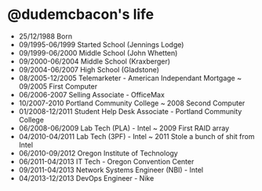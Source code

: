 @dudemcbacon's life
===============

- 25/12/1988 Born
- 09/1995-06/1999 Started School (Jennings Lodge)
- 09/1999-06/2000 Middle School (John Whetten)
- 09/2000-06/2004 Middle School (Kraxberger)
- 09/2004-06/2007 High School (Gladstone)
- 08/2005-12/2005  Telemarketer - American Independant Mortgage
~ 09/2005 First Computer
- 06/2006-2007 Selling Associate - OfficeMax
- 10/2007-2010 Portland Community College
~ 2008 Second Computer
- 01/2008-12/2011 Student Help Desk Associate - Portland Community College
- 06/2008-06/2009 Lab Tech (PLA) - Intel
~ 2009 First RAID array
- 04/2010-04/2011 Lab Tech (3PF) - Intel
~ 2011 Stole a bunch of shit from Intel
- 06/2010-09/2012 Oregon Institute of Technology
- 06/2011-04/2013 IT Tech - Oregon Convention Center
- 09/2011-04/2013 Network Systems Engineer (NBI) - Intel
- 04/2013-12/2013 DevOps Engineer - Nike
